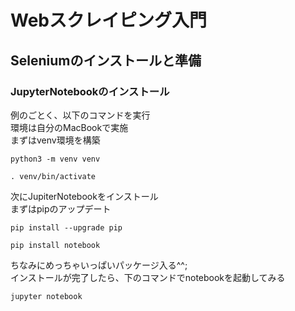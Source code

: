 # Webスクレイピング入門
## Seleniumのインストールと準備
### JupyterNotebookのインストール

例のごとく、以下のコマンドを実行   
環境は自分のMacBookで実施  
まずはvenv環境を構築 

```
python3 -m venv venv
```

```
. venv/bin/activate
```

次にJupiterNotebookをインストール  
まずはpipのアップデート  

```
pip install --upgrade pip
```

```
pip install notebook
```

ちなみにめっちゃいっぱいパッケージ入る^^;  
インストールが完了したら、下のコマンドでnotebookを起動してみる  

```
jupyter notebook
```

